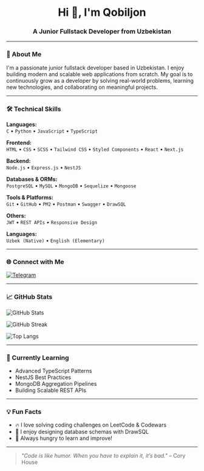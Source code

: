 <h1 align="center">Hi 👋, I'm Qobiljon</h1>
<h3 align="center">A Junior Fullstack Developer from Uzbekistan</h3>

---

### 🚀 About Me

I'm a passionate junior fullstack developer based in Uzbekistan. I enjoy building modern and scalable web applications from scratch. My goal is to continuously grow as a developer by solving real-world problems, learning new technologies, and collaborating on meaningful projects.

---

### 🛠️ Technical Skills

**Languages:**  
`C` • `Python` • `JavaScript` • `TypeScript`

**Frontend:**  
`HTML` • `CSS` • `SCSS` • `Tailwind CSS` • `Styled Components` • `React` • `Next.js`

**Backend:**  
`Node.js` • `Express.js` • `NestJS`

**Databases & ORMs:**  
`PostgreSQL` • `MySQL` • `MongoDB` • `Sequelize` • `Mongoose`

**Tools & Platforms:**  
`Git` • `GitHub` • `PM2` • `Postman` • `Swagger` • `DrawSQL`

**Others:**  
`JWT` • `REST APIs` • `Responsive Design`

**Languages:**  
`Uzbek (Native)` • `English (Elementary)`

---

### 🌐 Connect with Me

[![Telegram](https://img.shields.io/badge/Telegram-Contact-blue?style=for-the-badge&logo=telegram)](https://t.me/Webdevelopperuz)

---

### 📈 GitHub Stats

![GitHub Stats](https://github-readme-stats.vercel.app/api?username=QobiljonDeveloper&show_icons=true&theme=tokyonight&hide=prs)

![GitHub Streak](https://github-readme-streak-stats.herokuapp.com?user=QobiljonDeveloper&theme=tokyonight&date_format=M%20j%5B%2C%20Y%5D)

![Top Langs](https://github-readme-stats.vercel.app/api/top-langs/?username=QobiljonDeveloper&layout=compact&theme=tokyonight)

---

### 🧠 Currently Learning

- Advanced TypeScript Patterns  
- NestJS Best Practices  
- MongoDB Aggregation Pipelines  
- Building Scalable REST APIs

---

### 💡 Fun Facts

- 🔥 I love solving coding challenges on LeetCode & Codewars  
- 🧩 I enjoy designing database schemas with DrawSQL  
- 🌱 Always hungry to learn and improve!

---

> _"Code is like humor. When you have to explain it, it’s bad."_ – Cory House

